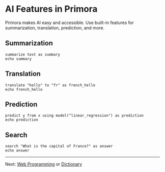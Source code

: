 # AI Features in Primora

Primora makes AI easy and accessible. Use built-in features for summarization, translation, prediction, and more.

## Summarization
```primora
summarize text as summary
echo summary
```

## Translation
```primora
translate "hello" to "fr" as french_hello
echo french_hello
```

## Prediction
```primora
predict y from x using model("linear_regression") as prediction
echo prediction
```

## Search
```primora
search "What is the capital of France?" as answer
echo answer
```

---

Next: [Web Programming](./web_programming.md) or [Dictionary](../dictionary.md)
